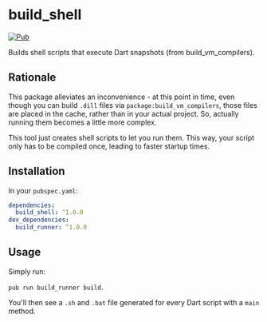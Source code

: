 # build_shell
[![Pub](https://img.shields.io/pub/v/build_shell.svg)](https://pub.dartlang.org/packages/build_shell)

Builds shell scripts that execute Dart snapshots (from build_vm_compilers).

## Rationale
This package alleviates an inconvenience - at this point in time,
even though you can build `.dill` files via `package:build_vm_compilers`, those
files are placed in the cache, rather than in your actual project. So,
actually running them becomes a little more complex.

This tool just creates shell scripts to let you run them. This way, your script
only has to be compiled once, leading to faster startup times.

## Installation
In your `pubspec.yaml`:

```yaml
dependencies:
  build_shell: ^1.0.0
dev_dependencies:
  build_runner: ^1.0.0
```

## Usage
Simply run:

`pub run build_runner build`.

You'll then see a `.sh` and `.bat` file generated for every Dart script with
a `main` method.